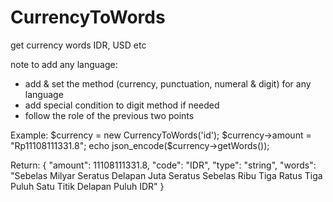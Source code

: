 # CurrencyToWords
get currency words IDR, USD etc

note to add any language:
  - add & set the method (currency, punctuation, numeral & digit) for any language
  - add special condition to digit method if needed
  - follow the role of the previous two points

Example:
  $currency = new CurrencyToWords('id');
  $currency->amount = "Rp11108111331.8";
  echo json_encode($currency->getWords());
  
Return:
  {
    "amount": 11108111331.8,
    "code": "IDR",
    "type": "string",
    "words": "Sebelas Milyar Seratus Delapan Juta Seratus Sebelas Ribu Tiga Ratus Tiga Puluh Satu Titik Delapan Puluh IDR"
  }
